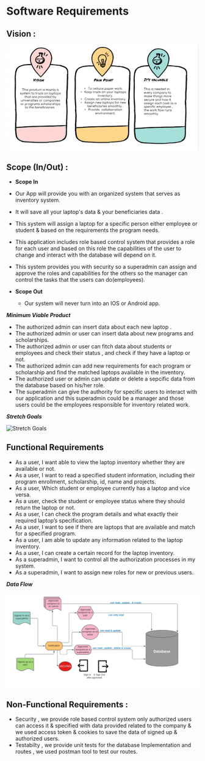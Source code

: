 # Software Requirements

## Vision :

![Vision](./assets/visual-req.PNG)

## Scope (In/Out) :

* **Scope In** 

 * Our App will provide you with an organized system that serves as inventory system.
 * It will save all your laptop's data & your beneficiaries data .
 * This system will assign a laptop for a specific person either employee or student & based on the requirements the program needs.
 * This application includes role based control system that provides a role for each user and based on this role the capabilities of the user to change and interact with the database will depend on it.
 * This system provides you with security so a superadmin can assign and approve the roles and capabilities for the others so the manager can control the tasks that the users can do(employees).

* **Scope Out**

  * Our system will never turn into an IOS or Android app.

***Minimum Viable Product***

 * The authorized admin can insert data about each new laptop .
 * The authorized admin or user can insert data about new programs and scholarships.
 * The authorized admin or user can fitch data about students or employees and check their status , and check if they have a laptop or not.
 * The authorized admin can add new requirements for each program or scholarship and find the matched laptops available in the inventory.
 * The authorized user or admin can update or delete a sepcific data from the database based on his/her role.
 * The superadmin can give the authority for specific users to interact with our application and this superadmin could be a manager and those users could be the employees
 responsible for inventory related work.


***Stretch Goals***

![Stretch Goals]()



## Functional Requirements

 * As a user, I want able to view the laptop inventory whether they are available or not.
 * As a user, I want to read a specified student information, including their program enrollment, scholarship, id, name and projects.
 * As a user, Which student or employee currently has a laptop and vice versa.
 * As a user, check the student or employee status where they should return the laptop or not.
 * As a user,  I can check the program details and what exactly their required laptop’s specification.
 * As a user, I want to see if there are laptops that are available and match for a specified program.
 * As a user, I am able to update any information related to the laptop inventory.
 * As a user, I can create a certain record for the laptop inventory.
 * As a superadmin, I want to control all the authorization processes in my system.
 * As a superadmin, I want to assign new roles for new or previous users.

***Data Flow***

![Data flow](./assets/dataflow.PNG)


## Non-Functional Requirements :

 * Security , we provide role based control system only authorized users can access it & specified with data provided related to the company & we used access token & cookies to save the data of signed up & authorized users.
 * Testabilty , we provide unit tests for the database Implementation and routes , we used postman tool to test our routes.


 

